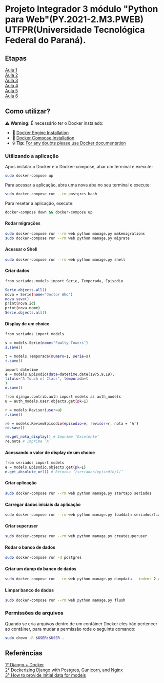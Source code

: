 # Projeto Integrador 3 módulo "Python para Web"(PY.2021-2.M3.PWEB) UTFPR(Universidade Tecnológica Federal do Paraná).

## Etapas ##

[Aula 1](https://github.com/claudimf/PY.2021-2.M3.PWEB/blob/main/documentos/webconf1.pdf)  
[Aula 2](https://github.com/claudimf/PY.2021-2.M3.PWEB/blob/main/documentos/01-Models.pdf)  
[Aula 3](https://github.com/claudimf/PY.2021-2.M3.PWEB/blob/main/documentos/02-urls-views-templates.pdf)  
[Aula 4](https://github.com/claudimf/PY.2021-2.M3.PWEB/blob/main/documentos/04-Forms-ModelForms-Views%20Gen%C3%A9ricas%20de%20Edi%C3%A7%C3%A3o.pdf)  
[Aula 5](https://github.com/claudimf/PY.2021-2.M3.PWEB/blob/main/documentos/webconf2.pdf)  
[Aula 6](https://github.com/claudimf/PY.2021-2.M3.PWEB/blob/main/documentos/06-consultas-Q_Auth.pdf)  

## Como utilizar? ##

**:warning: Warning:** É necessário ter o Docker instalado:
- 🐳 [Docker Engine Installation](https://docs.docker.com/engine/install/ubuntu/)  
- 🐳 [Docker Compose Installation](https://docs.docker.com/compose/install/)  
- **💡 Tip:** [For any doubts please use Docker documentation](https://docs.docker.com/)  

### Utilizando a aplicação

Após instalar o Docker e o Docker-compose, abar um terminal e execute:

```sh
sudo docker-compose up
```
Para acessar a aplicação, abra uma nova aba no seu terminal e execute:

```sh
sudo docker-compose run --rm postgres bash
```

Para resetar a aplicação, execute:

```sh
docker-compose down && docker-compose up
```

#### Rodar migrações

```sh
sudo docker-compose run --rm web python manage.py makemigrations
sudo docker-compose run --rm web python manage.py migrate
```

#### Acessar o Shell

```sh
sudo docker-compose run --rm web python manage.py shell
```

#### Criar dados

```sh
from seriados.models import Serie, Temporada, Episodio

Serie.objects.all()
nova = Serie(nome='Doctor Who')
nova.save()
print(nova.id)
print(nova.nome)
Serie.objects.all()
```

####  Display de um choice

```sh
from seriados import models

s = models.Serie(nome="Fawlty Towers")
s.save()

t = models.Temporada(numero=1, serie=s)
t.save()

import datetime
e = models.Episodio(data=datetime.date(1975,9,19),
titulo="A Touch of Class", temporada=t
)
e.save()

from django.contrib.auth import models as auth_models
u = auth_models.User.objects.get(pk=1)

r = models.Revisor(user=u)
r.save()

re = models.ReviewEpisodio(episodio=e, revisor=r, nota = ’A’)
re.save()

re.get_nota_display() # Imprime ’Excelente’
re.nota # Imprime ’A’
```

#### Acessando o valor de display de um choice
```sh
from seriados import models
e = models.Episodio.objects.get(pk=1)
e.get_absolute_url() # Retorna ’/seriados/episodio/1/’
```

#### Criar aplicação

```sh
sudo docker-compose run --rm web python manage.py startapp seriados
```

#### Carregar dados iniciais da aplicação
```sh
sudo docker-compose run --rm web python manage.py loaddata seriados/fixtures/01_initial_values.json
```

#### Criar superuser

```sh
sudo docker-compose run --rm web python manage.py createsuperuser
```

#### Rodar o banco de dados

```sh
sudo docker-compose run -d postgres
```

#### Criar um dump do banco de dados

```sh
sudo docker-compose run --rm web python manage.py dumpdata --indent 2 > seriados/fixtures/seu_dump.json
```

#### Limpar banco de dados

```sh
sudo docker-compose run --rm web python manage.py flush
```

### Permissões de arquivos ###
Quando se cria arquivos dentro de um contâiner Docker eles irão pertencer ao contâiner, para mudar a permissão rode o seguinte comando:

```sh
sudo chown -R $USER:$USER .
```

## Referências ##
[1° Django + Docker](https://github.com/claudimf/django-docker)  
[2° Dockerizing Django with Postgres, Gunicorn, and Nginx](https://testdriven.io/blog/dockerizing-django-with-postgres-gunicorn-and-nginx/)  
[3° How to provide initial data for models](https://docs.djangoproject.com/en/4.0/howto/initial-data/)  